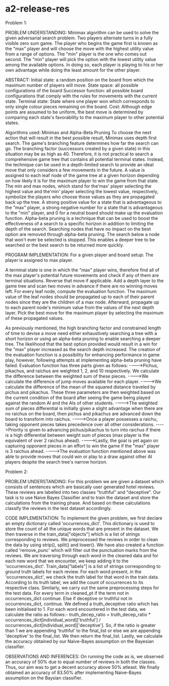 # a2-release-res
Problem 1:

PROBLEM UNDERSTANDING:
Minimax algorithm can be used to solve the given adversarial search problem. Two players alternate turns in a fully visible zero sum game. The player who
begins the game first is known as the "max" player and will choose the move with the highest utility value from a range of options. The "min" player
is the one who comes out second. The "min" player will pick the option with the lowest utility value among the available options. In doing so, each
player is playing to his or her own advantage while doing the least amount for the other player.

ABSTRACT:
Initial state: a random position on the board from which the maximum number of players will move.
State space:  all possible configurations of the board
Successor function: all possible board configurations that comply with the rules for movements with the current state.
Terminal state: State where one player won which corresponds to only single colour pieces remaining on the board.
Cost: Although edge points are assumed to be uniform, the best move is determined by comparing each state's favorability to the maximum player to
other potential states.

Algorithms used: Minimax and Alpha-Beta Pruning
To choose the next action that will result in the best possible result, Minimax uses depth first search. The game's branching feature determines
how far the search can go. The branching factor (successors created by a given state) in this situation may be as high as 40. Therefore, it is not
practical to search a comprehensive game tree that contains all potential terminal states. Instead, the technique can be used in a depth-limited
search to provide an ideal move that only considers a few movements in the future. A value is assigned to each leaf node of the game tree at a given
horizon depending on how likely it is for the maximum player to win the game from that state. The min and max nodes, which stand for the'max'
player selecting the highest value and the'min' player selecting the lowest value, respectively, symbolize the players who choose those values as
they are propagated back up the tree. A strong positive value for a state that is advantageous to the "max" player, a strong negative number for
a state that is advantageous to the "min" player, and 0 for a neutral board should make up the evaluation function.
Alpha-beta pruning is a technique that can be used to boost the effectiveness of a search to a specific horizon in addition to limiting the depth
of the search. Searching nodes that have no impact on the best option are removed through alpha-beta pruning. The search below a node that won't ever
 be selected is stopped. This enables a deeper tree to be searched or the best search to be returned more quickly.

PROGRAM IMPLEMENTATION:
For a given player and board setup:
The player is assigned to max player.

A terminal state is one in which the "max" player wins, therefore find all of the max player's potential future movements and check if any of them
are terminal situations. Reverse that move if applicable. Add a depth layer to the game tree and scan two moves in advance if there are no winning
moves left. For every leaf node, compute the evaluation function. The maximum value of the leaf nodes should be propagated up to each of their
parent nodes since they are the children of a max node. Afterward, propagate up to each parent node's minimum value from the values of the next
depth layer. Pick the best move for the maximum player by selecting the maximum of these propagated values.

As previously mentioned, the high branching factor and constrained length of time to devise a move need either exhaustively searching a tree with
a short horizon or using an alpha-beta pruning to enable searching a deeper tree. The likelihood that the best option provided would result in a
win for the "max" player increased as the search depth increased. The creation of the evaluation function is a possibility for enhancing performance
in game play, however, following attempts at implementing alpha-beta pruning have failed.
Evaluation function has three parts given as follows:
---->Pichus, pikachus, and raichus are weighted 1, 2, and 10 respectively.  We calculate the difference between the weighted sum of these pieces.
---->We calculate the difference of jump moves available for each player.
---->We calculate the difference of the mean of the squared distance traveled by pichus and pikachus.
These three parameters are then weighted based on the current condition of the board after seeing the game being played against the random AI and
the AIs of other students.
---->The weighted sum of pieces differential is initially given a slight advantage when there are no raichus on the board, then pichus and pikachus
are advanced down the board to transform into raichus.
---->Once a player possesses a raichu, taking opponent pieces takes precedence over all other considerations.
---->Priority is given to advancing pichus/pikachus to turn into raichus if there is a high differential between weight sum of pieces (max player
is the equivalent of over 2 raichus ahead).
---->Lastly, the goal is yet again on capturing opponent pieces in an effort to win the game if the "max" player is 3 raichus ahead.
---->The evaluation function mentioned above was able to provide moves that could win or play to a draw against other AI players despite the search tree's narrow horizon.


Problem 2:

PROBLEM UNDERSTANDING:
    For this problem we are given a dataset which consists of sentences which are basically user generated hotel reviews. These reviews are labelled
into two classes "truthful" and "deceptive". Our task is to use Naive Bayes Classifier and to train the dataset and store the calculations
from the training phase. And based on these calculations classify the reviews in the test dataset accordingly.

CODE IMPLEMENTATION:
To implement the given problem, we first declare an empty dictionary called 'occurrences_dict'. This dictionary is used to store the count of all the
unique words that are present in the dataset. We then traverse in the train_data["objects"] which is a list of strings corresponding to reviews. We
preprocessed the reviews in order to clean the data by using strip(), split() and lower(). We have also created a function called 'remove_punc' which
will filter out the punctuation marks from the reviews. We are traversing through each word in the cleaned data and for each new word that we encounter, we keep
adding it to the 'occurrences_dict'. Train_data["labels"] is a list of strings corresponding to ground truth labels for each review. For each word
present, in the 'occurrences_dict', we check the truth label for that word in the train data. According to its truth label, we add the count of
occurrences to its respective class.
Similarly, we carry out the same preprocessing steps for the test data. For every term in cleaned_pt if the term not in occurrences_dict continue.
Else if deceptive or truthful not in occurrences_dict, continue. We defined a truth_deceptive ratio which has been initialised to 1. For each word
encountered in the test data, we calculate the ratio as follows:-
            truth_decep_ratio = truth_decep_ratio * occurrences_dict[individual_word]['truthful'] / occurrences_dict[individual_word]['deceptive'].
So, if the ratio is greater than 1 we are appending 'truthful' to the final_list or else we are appending 'deceptive' to the final_list. We then return
the final_list. Lastly, we calculate the accuracy obtained by our Naive-Bayes assumption on the Bayesian classifier.

OBSERVATIONS AND INFERENCES:
On running the code as is, we observed an accuracy of 50% due to equal number of reviews in both the classes. Thus, our aim was to get a decent accuracy
above 50% atleast. We finally obtained an accuracy of 83.50% after implementing Naive-Bayes assumption on the Baysian classifier.

